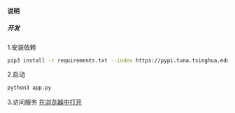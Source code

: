 #### 说明
##### 开发
1.安装依赖
```bash
pip3 install -r requirements.txt --index https://pypi.tuna.tsinghua.edu.cn/simple
```
2.启动
```bash
python3 app.py
```
3.访问服务
[在浏览器中打开](localhost:9003)